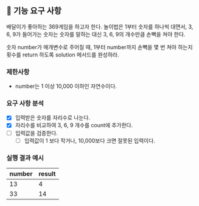 ## 🚀 기능 요구 사항

배달이가 좋아하는 369게임을 하고자 한다. 놀이법은 1부터 숫자를 하나씩 대면서, 3, 6, 9가 들어가는 숫자는 숫자를 말하는 대신 3, 6, 9의 개수만큼 손뼉을 쳐야 한다.

숫자 number가 매개변수로 주어질 때, 1부터 number까지 손뼉을 몇 번 쳐야 하는지 횟수를 return 하도록 solution 메서드를 완성하라.

### 제한사항

- number는 1 이상 10,000 이하인 자연수이다.

### 요구 사항 분석
- [X] 입력받은 숫자를 자리수로 나눈다.
- [X] 자리수를 비교하여 3, 6, 9 개수를 count에 추가한다.
- [ ] 입력값을 검증한다. 
  - [ ] 입력값이 1 보다 작거나, 10,000보다 크면 잘못된 입력이다.

### 실행 결과 예시

| number | result |
| --- | --- |
| 13 | 4 |
| 33 | 14 |
